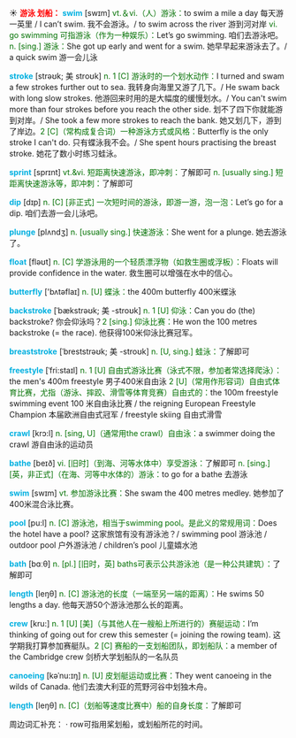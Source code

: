 ☀ <font color="red">**游泳 划船：**</font>
<font color="sky blue">**swim**</font> [swɪm] 
<font color="rgb(227, 108, 9)">vt.＆vi.（人）游泳：</font>to swim a mile a day 每天游一英里 / I can’t swim. 我不会游泳。/ to swim across the river 游到河对岸 <font color="rgb(227, 108, 9)">vi. go swimming 可指游泳（作为一种娱乐）：</font>Let’s go swimming. 咱们去游泳吧。<font color="rgb(227, 108, 9)">n. [sing.] 游泳：</font>She got up early and went for a swim. 她早早起来游泳去了。/ a quick swim 游一会儿泳
           
<font color="sky blue">**stroke**</font> [strəʊk; 美 stroʊk]
<font color="rgb(227, 108, 9)">n. 1 [C] 游泳时的一个划水动作：</font>I turned and swam a few strokes further out to sea. 我转身向海里又游了几下。/ He swam back with long slow strokes. 他游回来时用的是大幅度的缓慢划水。/ You can't swim more than four strokes before you reach the other side. 划不了四下你就能游到对岸。/ She took a few more strokes to reach the bank. 她又划几下，游到了岸边。<font color="rgb(227, 108, 9)">2 [C]（常构成复合词）一种游泳方式或风格：</font>Butterfly is the only stroke I can't do. 只有蝶泳我不会。/ She spent hours practising the breast stroke. 她花了数小时练习蛙泳。           

<font color="sky blue">**sprint**</font> [sprɪnt]
<font color="rgb(227, 108, 9)">vt.&vi. 短距离快速游泳，即冲刺：</font>了解即可 <font color="rgb(227, 108, 9)">n. [usually sing.] 短距离快速游泳等，即冲刺：</font>了解即可

<font color="sky blue">**dip**</font> [dɪp] 
<font color="rgb(227, 108, 9)">n. [C] [非正式] 一次短时间的游泳，即游一游，泡一泡：</font>Let’s go for a dip. 咱们去游一会儿泳吧。
           
<font color="sky blue">**plunge**</font> [plʌndʒ]
<font color="rgb(227, 108, 9)">n. [usually sing.] 快速游泳：</font>She went for a plunge. 她去游泳了。

<font color="sky blue">**float**</font> [fləʊt] 
<font color="rgb(227, 108, 9)">n. [C] 学游泳用的一个轻质漂浮物（如救生圈或浮板）：</font>Floats will provide confidence in the water. 救生圈可以增强在水中的信心。

<font color="sky blue">**butterfly**</font> ['bʌtəflaɪ] 
<font color="rgb(227, 108, 9)">n. [U] 蝶泳：</font>the 400m butterfly 400米蝶泳
           
<font color="sky blue">**backstroke**</font> [ˈbækstrəʊk; 美 -stroʊk]
<font color="rgb(227, 108, 9)">n. 1 [U] 仰泳：</font>Can you do (the) backstroke? 你会仰泳吗？<font color="rgb(227, 108, 9)">2 [sing.] 仰泳比赛：</font>He won the 100 metres backstroke (= the race). 他获得100米仰泳比赛冠军。

<font color="sky blue">**breaststroke**</font> [ˈbreststrəʊk; 美 -stroʊk]
<font color="rgb(227, 108, 9)">n. [U, sing.] 蛙泳：</font>了解即可
           
<font color="sky blue">**freestyle**</font> [ˈfri:staɪl]
<font color="rgb(227, 108, 9)">n. 1 [U] 自由式游泳比赛（泳式不限，参加者常选择爬泳）：</font>the men's 400m freestyle 男子400米自由泳 <font color="rgb(227, 108, 9)">2 [U]（常用作形容词）自由式体育比赛，尤指（游泳、摔跤、滑雪等体育竞赛）自由式的：</font>the 100m freestyle swimming event 100 米自由泳比赛 / the reigning European Freestyle Champion 本届欧洲自由式冠军 / freestyle skiing 自由式滑雪
           
<font color="sky blue">**crawl**</font> [krɔ:l]
<font color="rgb(227, 108, 9)">n. [sing, U]（通常用the crawl）自由泳：</font>a swimmer doing the crawl 游自由泳的运动员

<font color="sky blue">**bathe**</font> [beɪð] 
<font color="rgb(227, 108, 9)">vi. [旧时]（到海、河等水体中）享受游泳：</font>了解即可 <font color="rgb(227, 108, 9)">n. [sing.] [英，非正式]（在海、河等中水体的）游泳：</font>to go for a bathe 去游泳

<font color="sky blue">**swim**</font> [swɪm] 
<font color="rgb(227, 108, 9)">vt. 参加游泳比赛：</font>She swam the 400 metres medley. 她参加了400米混合泳比赛。

<font color="sky blue">**pool**</font> [pu:l] 
<font color="rgb(227, 108, 9)">n. [C] 游泳池，相当于swimming pool。是此义的常规用词：</font>Does the hotel have a pool? 这家旅馆有没有游泳池？/ swimming pool 游泳池 / outdoor pool 户外游泳池 / children’s pool 儿童嬉水池

<font color="sky blue">**bath**</font> [bɑːθ] 
<font color="rgb(227, 108, 9)">n. [pl.] [旧时，英] baths可表示公共游泳池（是一种公共建筑）：</font>了解即可

<font color="sky blue">**length**</font> [leŋθ] 
<font color="rgb(227, 108, 9)">n. [C] 游泳池的长度（一端至另一端的距离）：</font>He swims 50 lengths a day. 他每天游50个游泳池那么长的距离。

<font color="sky blue">**crew**</font> [kru:] 
<font color="rgb(227, 108, 9)">n. 1 [U] [美]（与其他人在一艘船上所进行的）赛艇运动：</font>I’m thinking of going out for crew this semester (= joining the rowing team). 这学期我打算参加赛艇队。<font color="rgb(227, 108, 9)">2 [C] 赛船的一支划船团队，即划船队：</font>a member of the Cambridge crew 剑桥大学划船队的一名队员
           
<font color="sky blue">**canoeing**</font> [kəˈnu:ɪŋ]
<font color="rgb(227, 108, 9)">n. [U] 皮划艇运动或比赛：</font>They went canoeing in the wilds of Canada. 他们去澳大利亚的荒野河谷中划独木舟。

<font color="sky blue">**length**</font> [leŋθ] 
<font color="rgb(227, 108, 9)">n. [C]（划船等速度比赛中）船的自身长度：</font>了解即可

周边词汇补充：
· row可指用桨划船，或划船所花的时间。

